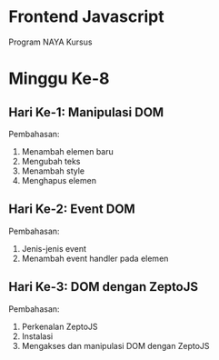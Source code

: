 # Frontend Javascript
Program NAYA Kursus

# Minggu Ke-8
## Hari Ke-1: Manipulasi DOM
Pembahasan:
1. Menambah elemen baru
2. Mengubah teks
3. Menambah style
4. Menghapus elemen

## Hari Ke-2: Event DOM
Pembahasan:
1. Jenis-jenis event
2. Menambah event handler pada elemen

## Hari Ke-3: DOM dengan ZeptoJS
Pembahasan:
1. Perkenalan ZeptoJS
2. Instalasi
3. Mengakses dan manipulasi DOM dengan ZeptoJS
